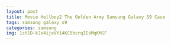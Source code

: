```yaml
---
layout: post
title: Movie Hellboy2 The Golden Army Samsung Galaxy S9 Case
tags: samsung galaxy s9
categories: samsung
img: 1st1D-kJo4ijeVY14KC5bcrqIEsMqKMGF
---
```

